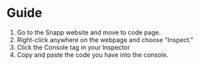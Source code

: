 # Guide

1. Go to the Snapp website and move to code page.
2. Right-click anywhere on the webpage and choose "Inspect."
3. Click the Console tag in your Inspector
4. Copy and paste the code you have into the console.
